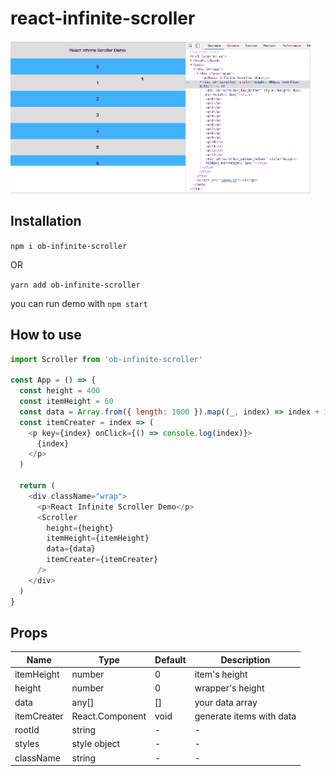# react-infinite-scroller

![image](https://raw.githubusercontent.com/xfcf1/react-infinite-scroller/master/image.gif)

## Installation

`npm i ob-infinite-scroller`

OR

`yarn add ob-infinite-scroller`

you can run demo with `npm start`

## How to use

```js
import Scroller from 'ob-infinite-scroller'

const App = () => {
  const height = 400
  const itemHeight = 60
  const data = Array.from({ length: 1000 }).map((_, index) => index + 1)
  const itemCreater = index => (
    <p key={index} onClick={() => console.log(index)}>
      {index}
    </p>
  )

  return (
    <div className="wrap">
      <p>React Infinite Scroller Demo</p>
      <Scroller
        height={height}
        itemHeight={itemHeight}
        data={data}
        itemCreater={itemCreater}
      />
    </div>
  )
}
```

## Props

| Name        | Type            | Default | Description              |
| ----------- | --------------- | ------- | ------------------------ |
| itemHeight  | number          | 0       | item's height            |
| height      | number          | 0       | wrapper's height         |
| data        | any[]           | []      | your data array          |
| itemCreater | React.Component | void    | generate items with data |
| rootId      | string          | -       | -                        |
| styles      | style object    | -       | -                        |
| className   | string          | -       | -                        |
